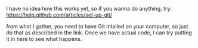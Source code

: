 I have no idea how this works yet, so if you wanna do anything, try: 
https://help.github.com/articles/set-up-git/

from what I gather, you need to have Git intalled on your computer, so just do that as described in the link. Once we have actual code, I can try putting it in here to see what happens.
